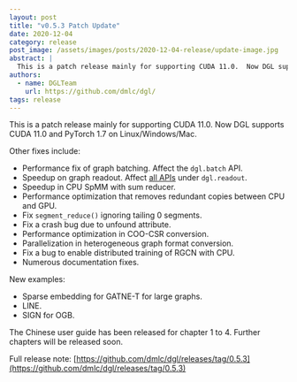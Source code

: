 ```yaml
---
layout: post
title: "v0.5.3 Patch Update"
date: 2020-12-04
category: release
post_image: /assets/images/posts/2020-12-04-release/update-image.jpg
abstract: |
  This is a patch release mainly for supporting CUDA 11.0.  Now DGL supports CUDA 11.0 and PyTorch 1.7 on Linux/Windows/Mac.
authors:
  - name: DGLTeam
    url: https://github.com/dmlc/dgl/
tags: release
---
```


This is a patch release mainly for supporting CUDA 11.0.  Now DGL supports CUDA 11.0 and PyTorch 1.7 on Linux/Windows/Mac.

Other fixes include:
* Performance fix of graph batching. Affect the `dgl.batch` API.
* Speedup on graph readout. Affect [all APIs](https://www.dgl.ai/dgl_docs/api/python/dgl.html#batching-and-reading-out-ops) under `dgl.readout`.
* Speedup in CPU SpMM with sum reducer.
* Performance optimization that removes redundant copies between CPU and GPU.
* Fix `segment_reduce()` ignoring tailing 0 segments.
* Fix a crash bug due to unfound attribute.
* Performance optimization in COO-CSR conversion.
* Parallelization in heterogeneous graph format conversion.
* Fix a bug to enable distributed training of RGCN with CPU.
* Numerous documentation fixes.

New examples:
* Sparse embedding for GATNE-T for large graphs.
* LINE.
* SIGN for OGB.

The Chinese user guide has been released for chapter 1 to 4. Further chapters will be released soon.

Full release note: [https://github.com/dmlc/dgl/releases/tag/0.5.3](https://github.com/dmlc/dgl/releases/tag/0.5.3)
